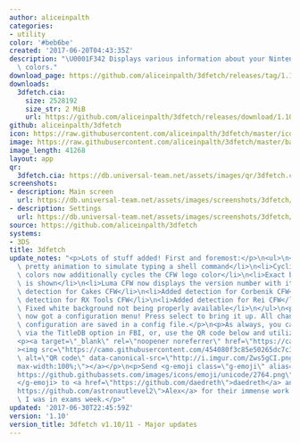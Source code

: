```yaml
---
author: aliceinpalth
categories:
- utility
color: '#beb6be'
created: '2017-06-20T04:43:35Z'
description: "\U0001F342 Displays various information about your Nintendo 3DS in pretty\
  \ colors."
download_page: https://github.com/aliceinpalth/3dfetch/releases/tag/1.10
downloads:
  3dfetch.cia:
    size: 2528192
    size_str: 2 MiB
    url: https://github.com/aliceinpalth/3dfetch/releases/download/1.10/3dfetch.cia
github: aliceinpalth/3dfetch
icon: https://raw.githubusercontent.com/aliceinpalth/3dfetch/master/icon.png
image: https://raw.githubusercontent.com/aliceinpalth/3dfetch/master/banner.png
image_length: 41268
layout: app
qr:
  3dfetch.cia: https://db.universal-team.net/assets/images/qr/3dfetch.cia.png
screenshots:
- description: Main screen
  url: https://db.universal-team.net/assets/images/screenshots/3dfetch/main-screen.png
- description: Settings
  url: https://db.universal-team.net/assets/images/screenshots/3dfetch/settings.png
source: https://github.com/aliceinpalth/3dfetch
systems:
- 3DS
title: 3dfetch
update_notes: "<p>Lots of stuff added! First and foremost:</p>\n<ul>\n<li>Added a\
  \ pretty animation to simulate typing a shell command</li>\n<li>Cycling left text\
  \ colors now additionally cycles the CFW logo color</li>\n<li>Exact battery percentage\
  \ is shown</li>\n<li>Luma CFW now displays the version number with it</li>\n<li>Added\
  \ detection for Cakes CFW</li>\n<li>Added detection for Corbenik CFW</li>\n<li>Added\
  \ detection for RX Tools CFW</li>\n<li>Added detection for Rei CFW</li>\n<li>1.11:\
  \ Fixed white background not being properly available</li>\n</ul>\n<p>We've also\
  \ now got a configuration menu! Press select to bring it up. All changes to the\
  \ configuration are saved in a config file.</p>\n<p>As always, you can update 3dfetch\
  \ via the TitleDB option in FBI, or, use the QR code below and utilize remote install.</p>\n\
  <p><a target=\"_blank\" rel=\"noopener noreferrer\" href=\"https://camo.githubusercontent.com/454080f3c85e50265dc7c3015cccf92f3785f4e501a01cce68c340bad1438938/687474703a2f2f692e696d6775722e636f6d2f5a7773356743492e706e67\"\
  ><img src=\"https://camo.githubusercontent.com/454080f3c85e50265dc7c3015cccf92f3785f4e501a01cce68c340bad1438938/687474703a2f2f692e696d6775722e636f6d2f5a7773356743492e706e67\"\
  \ alt=\"QR code\" data-canonical-src=\"http://i.imgur.com/Zws5gCI.png\" style=\"\
  max-width:100%;\"></a></p>\n<p>Send <g-emoji class=\"g-emoji\" alias=\"heart\" fallback-src=\"\
  https://github.githubassets.com/images/icons/emoji/unicode/2764.png\">\u2764\uFE0F\
  </g-emoji> to <a href=\"https://github.com/daedreth\">daedreth</a> and <a href=\"\
  https://github.com/astronautlevel2\">Alex</a> for their immense work on this while\
  \ I was in exams week.</p>"
updated: '2017-06-30T22:45:59Z'
version: '1.10'
version_title: 3dfetch v1.10/11 - Major updates
---
```

